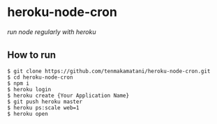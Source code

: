 # heroku-node-cron
###### run node regularly with heroku 
## How to run
```
$ git clone https://github.com/tenmakamatani/heroku-node-cron.git
$ cd heroku-node-cron
$ npm i
$ heroku login
$ heroku create {Your Application Name}
$ git push heroku master
$ heroku ps:scale web=1
$ heroku open
```
